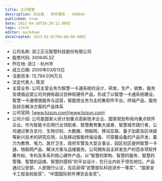 ```yaml
---
title: 正元智慧
description: 创业板 - 软件服务 - 300645
published: true
date: 2022-04-30T19:29:12.000Z
tags: stock
editor: markdown
dateCreated: 2022-01-01T00:00:00.000Z
---
```


- 公司名称: 浙江正元智慧科技股份有限公司
- 股票代码: 300645.SZ
- 所在地: 浙江 - 杭州市
- 成立日期: 2000年03月13日
- 注册资本: 13,794.036万元
- 法定代表人: 陈坚
- 主营业务: 公司主营业务为智慧一卡通系统的设计，研发，生产，销售，服务及增值运营公司共拥有超过百种软硬件产品，形成了以智慧一卡通系统建设，智慧一卡通增值服务与运营，智能控业务为主的集软件平台，终端产品，服务及综合解决方案的产品体系
- 公司官网: [www.hzsun.com](www.hzsun.com)
- 公司介绍: 公司是国家火炬计划重点高新技术企业、国家规划布局内重点软件企业。作为智能卡应用行业领航者、智慧教育集大成者、智慧城市践行者，公司通过聚合支付、生物识别、大数据、物联网、移动互联、量子加密及区块链等新兴技术的研究应用，以及移动智能终端设备、可穿戴设备的产品开发，着力为教育、电力、医疗卫生、政府军警及大型企事业、园区社区提供智慧一卡通、物联网产品、解决方案与运维服务。公司拥有自主研发生产的百余项软件著作权、专利及多系列核心硬件产品，以“智慧的架构、智慧的服务、智慧的管理、智慧的运维、智慧的感知”的平台设计，在行业内处于领先地位。产品通过公安部、人民银行认证，先后获得“武警部队科技进步一等奖”、“国家金卡工程金蚂蚁奖”、“中国国际软件博览会金奖”。



